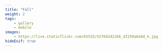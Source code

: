 ```yaml
---
title: "Fall"
weight: 2
tags:
    - gallery
    - mobile
images:
    - https://live.staticflickr.com/65535/52764242166_d2250a8a9d_k.jpg
hideExif: true
---
```


